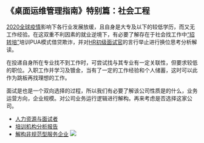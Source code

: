 ## 《桌面运维管理指南》特别篇：社会工程

[2020全球疫情](https://zh.wikipedia.org/zh-hans/2019冠状病毒病疫情)影响下各行业发展放缓，且自身是大专及以下的较低学历，而又无工作经验。在这双重不利因素的就业逆境下，有必要了解存在于社会找工作中[“招转培”](https://hoochanlon.github.io/helpdesk-manual/notice/ti-analysis.html)培训PUA模式借贷欺诈，并对[HR初级面试官](https://hoochanlon.github.io/helpdesk-manual/notice/interview.html)的言行举止进行换位思考分析解读。

在投递自身所在专业找不到工作时，可尝试找与其专业有一定关联性，但要求较低的职位。入职工作并学习及镀金，当有了一定的工作经验和个人储蓄，这时可以此作为跳板再找理想的工作。

面试是也是一个双向选择的过程，所以我们有必要了解该公司性质是的什么，业务运营方向，企业规模。对公司业务运行逻辑进行解构。再来考虑是否选择这家公司。

* [人力资源与面试者](https://hoochanlon.github.io/helpdesk-manual/notice/interview.html)
* [培训机构分析报告](https://hoochanlon.github.io/helpdesk-manual/notice/ti-analysis.html)
* [解构非规范型服务企业](https://hoochanlon.github.io/helpdesk-manual/notice/law-sug.html)
![](https://i.postimg.cc/PrvVvZtY/841.png)


<!-- # 《桌面运维管理指南》


著写《桌面运维管理指南》目的，是为了帮助桌面运维工程师解决一些影响办公人员事务效率的软硬件等各类问题，以提高公司整体的办公效率。同时，该书也可作为计算机自由爱好者成为一名具有职业素质的桌面运维工程师指导手册。

本书新增了特别篇社会工程章节，应届实习新人面对社会工作生活，也能从中受益。此外，在[2019-2020全球疫情](https://zh.wikipedia.org/zh-hans/2019冠状病毒病疫情)影响下就业形势严峻，该书也可作为一本IT求职者的快速就业指南。 

![2020-04-25_23-41-35.png](https://i.loli.net/2020/04/25/kIDatTGFr5ibePQ.png) -->







